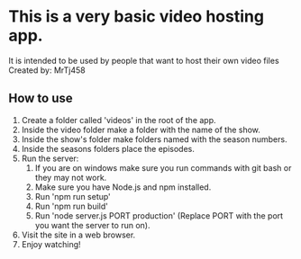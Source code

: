 # This is a very basic video hosting app.

It is intended to be used by people that want to host their own video files
Created by: MrTj458

## How to use

1. Create a folder called 'videos' in the root of the app.
2. Inside the video folder make a folder with the name of the show.
3. Inside the show's folder make folders named with the season numbers.
4. Inside the seasons folders place the episodes.
5. Run the server:
   1. If you are on windows make sure you run commands with git bash or they may not work.
   2. Make sure you have Node.js and npm installed.
   3. Run 'npm run setup'
   4. Run 'npm run build'
   5. Run 'node server.js PORT production' (Replace PORT with the port you want the server to run on).
6. Visit the site in a web browser.
7. Enjoy watching!
